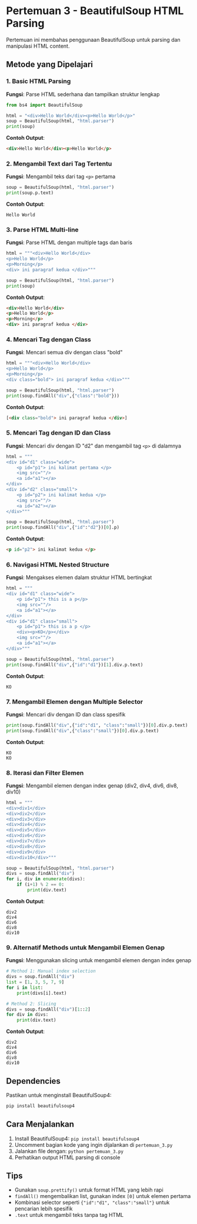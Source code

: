 # Pertemuan 3 - BeautifulSoup HTML Parsing

Pertemuan ini membahas penggunaan BeautifulSoup untuk parsing dan manipulasi HTML content.

## Metode yang Dipelajari

### 1. Basic HTML Parsing
**Fungsi**: Parse HTML sederhana dan tampilkan struktur lengkap
```python
from bs4 import BeautifulSoup

html = "<div>Hello World</div><p>Hello World</p>"
soup = BeautifulSoup(html, "html.parser")
print(soup)
```

**Contoh Output**:
```html
<div>Hello World</div><p>Hello World</p>
```

### 2. Mengambil Text dari Tag Tertentu
**Fungsi**: Mengambil teks dari tag `<p>` pertama
```python
soup = BeautifulSoup(html, "html.parser")
print(soup.p.text)
```

**Contoh Output**:
```
Hello World
```

### 3. Parse HTML Multi-line
**Fungsi**: Parse HTML dengan multiple tags dan baris
```python
html = """<div>Hello World</div>
<p>Hello World</p>
<p>Morning</p>
<div> ini paragraf kedua </div>"""

soup = BeautifulSoup(html, "html.parser")
print(soup)
```

**Contoh Output**:
```html
<div>Hello World</div>
<p>Hello World</p>
<p>Morning</p>
<div> ini paragraf kedua </div>
```

### 4. Mencari Tag dengan Class
**Fungsi**: Mencari semua div dengan class "bold"
```python
html = """<div>Hello World</div>
<p>Hello World</p>
<p>Morning</p>
<div class="bold"> ini paragraf kedua </div>"""

soup = BeautifulSoup(html, "html.parser")
print(soup.findAll("div",{"class":"bold"}))
```

**Contoh Output**:
```html
[<div class="bold"> ini paragraf kedua </div>]
```

### 5. Mencari Tag dengan ID dan Class
**Fungsi**: Mencari div dengan ID "d2" dan mengambil tag `<p>` di dalamnya
```python
html = """
<div id="d1" class="wide">
    <p id="p1"> ini kalimat pertama </p>
    <img src=""/>
    <a id="a1"></a>
</div>
<div id="d2" class="small">
    <p id="p2"> ini kalimat kedua </p>
    <img src=""/>
    <a id="a2"></a>
</div>"""

soup = BeautifulSoup(html, "html.parser")
print(soup.findAll("div",{"id":"d2"})[0].p)
```

**Contoh Output**:
```html
<p id="p2"> ini kalimat kedua </p>
```

### 6. Navigasi HTML Nested Structure
**Fungsi**: Mengakses elemen dalam struktur HTML bertingkat
```python
html = """
<div id="d1" class="wide">
    <p id="p1"> this is a p</p>
    <img src=""/>
    <a id="a1"></a>
</div>
<div id="d1" class="small">
    <p id="p1"> this is a p </p>
    <div><p>KO</p></div>
    <img src=""/>
    <a id="a1"></a>
</div>"""

soup = BeautifulSoup(html, "html.parser")
print(soup.findAll("div",{"id":"d1"})[1].div.p.text)
```

**Contoh Output**:
```
KO
```

### 7. Mengambil Elemen dengan Multiple Selector
**Fungsi**: Mencari div dengan ID dan class spesifik
```python
print(soup.findAll("div",{"id":"d1", "class":"small"})[0].div.p.text)
print(soup.findAll("div",{"class":"small"})[0].div.p.text)
```

**Contoh Output**:
```
KO
KO
```

### 8. Iterasi dan Filter Elemen
**Fungsi**: Mengambil elemen dengan index genap (div2, div4, div6, div8, div10)
```python
html = """
<div>div1</div>
<div>div2</div>
<div>div3</div>
<div>div4</div>
<div>div5</div>
<div>div6</div>
<div>div7</div>
<div>div8</div>
<div>div9</div>
<div>div10</div>"""

soup = BeautifulSoup(html, "html.parser")
divs = soup.findAll("div")
for i, div in enumerate(divs):
    if (i+1) % 2 == 0:
        print(div.text)
```

**Contoh Output**:
```
div2
div4
div6
div8
div10
```

### 9. Alternatif Methods untuk Mengambil Elemen Genap
**Fungsi**: Menggunakan slicing untuk mengambil elemen dengan index genap
```python
# Method 1: Manual index selection
divs = soup.findAll("div")
list = [1, 3, 5, 7, 9]
for i in list:
    print(divs[i].text)

# Method 2: Slicing
divs = soup.findAll("div")[1::2]
for div in divs:
    print(div.text)
```

**Contoh Output**:
```
div2
div4
div6
div8
div10
```

## Dependencies

Pastikan untuk menginstall BeautifulSoup4:
```bash
pip install beautifulsoup4
```

## Cara Menjalankan

1. Install BeautifulSoup4: `pip install beautifulsoup4`
2. Uncomment bagian kode yang ingin dijalankan di `pertemuan_3.py`
3. Jalankan file dengan: `python pertemuan_3.py`
4. Perhatikan output HTML parsing di console

## Tips

- Gunakan `soup.prettify()` untuk format HTML yang lebih rapi
- `findAll()` mengembalikan list, gunakan index `[0]` untuk elemen pertama
- Kombinasi selector seperti `{"id":"d1", "class":"small"}` untuk pencarian lebih spesifik
- `.text` untuk mengambil teks tanpa tag HTML
